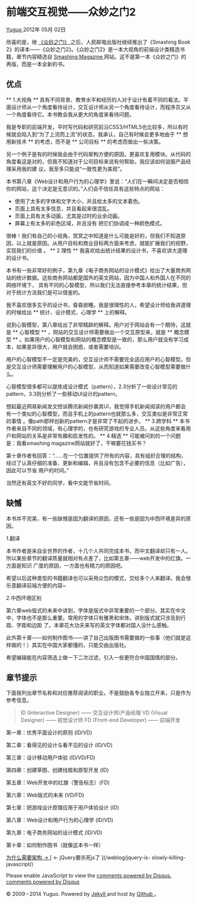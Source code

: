 #  前端交互视觉——众妙之门2

[ Yuguo ](http://yuguo.us) 2012年 05月 02日

欣喜的是，继 [ 《众妙之门》 ](http://yuguo.us/weblog/the-smashing-book/)
之后，人民邮电出版社继续推出了《Smashing Book 2》的译本——《众妙之门2》。《众妙之门2》是一本大视角的前端设计类精选书籍，章节内容精选自 [
Smashing Magazine ](http://www.smashingmagazine.com/)
网站。这不是第一本《众妙之门》的再版，而是一本全新的书。

##  优点

** 1.大视角 ** 具有不同背景、教育水平和经历的人对于设计有着不同的看法。平面设计师从一个角度看待设计，交互设计师从另一个角度看待设计，而程序员又从一个角度看待它。本书教会我从更大的角度来看待问题。 

我是专职的前端开发，平时写代码和研究前沿CSS3/HTML5也比较多，所以有时候就会陷入到“为了上流而上流”的状态，我承认，自己有时候会更多地由于 **
想用新技术 ** 的考虑，而不是 ** 公司目标 ** 的考虑而做出一些决策。

另一个例子是有的时候我会由于代码架构方便的原因，更喜欢复用模块。从代码的角度看这是对的，但我不知道对于公司目标来说有何帮助，我应该如何说服产品经理采用我的建
议，我至多只能说“一致性更为美观”。

本书第八章《Web设计和用户行为的心理学》里说：“人们在一瞬间决定是否相信你的网站，这个决定是无意识的。”人们会不信任具有这些特点的网站：

  * 使用了太多的字体和文字大小，并且给太多的文本着色。 
  * 页面上具有太多信息，并且看起来很混乱。 
  * 页面上具有太多动画，尤其是过时的业余动画。 
  * 屏幕上有太多的彩色区域，并且没有 把它们协调成一种颜色模式。 

很棒！我们有自己的小视角，冥冥之中知道是什么可能是好的，但我们不知道原因，以上就是原因。从用户目标和商业目标两方面来考虑，就能扩展我们的视野，实现我们的价值
。 ** 2.理性 ** 我喜欢给出统计结果的设计书，不喜欢讲大道理的设计书。

本书有一些非常好的例子，第九章《电子商务网站的设计模式》给出了大量商务网站的统计数据。这些商务网站都是国外的英文网站，因为中国人和外国人在不同的网络环境下，
具有不同的心智模型，所以我们无法直接参考本章的统计结果，但对于统计方法我们是可以借鉴的。

我不喜欢很多玄乎的设计书，昏昏欲睡。我是很理性的人，希望设计师给我讲道理的时候给出 ** 统计、设计模式、心理学 ** 上的解释。

说到心智模型，第八章给出了非常精辟的解释。用户对于网站会有一个期待，这就是 ** 心智模型 ** ，网站的交互设计师需要做出一个交互原型来，就是 **
概念模型 ** 。如果用户的心智模型和网站的概念模型是一致的，那么用户就没有学习成本，如果差异很大，用户就会困惑，或者需要培训。

用户的心智模型不一定是完美的，交互设计师不需要完全适应用户的心智模型。但是交互设计师需要理解用户的心智模型，从而知道如果需要改变心智模型需要做什么。

心智模型很多都可以提炼成设计模式（pattern），2.3分析了一些设计常见的pattern，3.3则分析了一些移动UI设计的pattern。

想起最近网易新闻发文控诉腾讯新闻抄袭其UI，我觉得手机新闻阅读的用户都会有一个类似的心智模型，而且手机上的pattern也就那么多，交互类似是非常正常的事情
。像path那样创新的pattern才是非常了不起的进步。 ** 3.跨学科 **
本书作者来自不同的领域，有心理学的，也有研究游戏的专业人员。从这些角度来看用户和网站的关系是非常有趣和启发性的。 ** 4.精选 **
可能被问到的一个问题是：我看smashing magazine网站就好了，干嘛要花钱买书？

第十章作者有回答：“……在一个位置提供了所有的内容，具有组织合理的结构，经过了认真仔细的准备、更新和编辑，并且没有包含不必要的信息（比如广告），因此可以节省
用户的时间。”

当然还有英文不好的同学，看中文能节省时间。

##  缺憾

本书并不完美，有一些缺憾是因为翻译的原因，还有一些是因为中西环境差异的原因。

1.翻译

本书作者是来自全世界的作者，十几个人共同完成本书，而中文翻译却只有一人。所以某些章节的翻译质量就相对有点差了，比如第五章——web开发中的红旗。一方面是知识
广度的原因，一方面也有精力的原因吧。

希望以后这种类型的书籍翻译也可以采用众包的模式，交给多个人来翻译。我会很乐意翻译前端方便的内容~

2.中西环境区别

第六章web版式的未来中讲到，字体是版式中非常重要的一个部分。其实在中文中，字体也不是那么重要。常用的字体只有雅黑和宋体。讲到版式就只涉及到行距、字距和边距
了。本章花大功夫来写的英文字体都对国人没什么感触。

此外第十章——如何制作图书——讲了自己出版图书需要做的一些事（他们就是这样做的！）其实在中国大家都懂的，只能交由出版社。

希望编辑能在内容筛选上做一下二次过滤，引入一些更符合中国国情的部分。

##  章节提示

下面我列出章节名称和对应推荐阅读的职业。不是鼓励各专业独立开来，只是作为参考信息。

> ID (Interactive Designer) —— 交互设计师/产品经理 VD (Visual Designer) —— 视觉设计师 FD
(Front-end Developer) —— 前端开发

第一章：优秀平面设计的原则 (ID/VD)

第二章：看得见的设计与看不见的设计 (ID/VD)

第三章：设计移动用户体验 (ID/VD/FD)

第四章：创建草图、创建线框和原型开发 (ID)

第五章：Web开发中的红旗（警告标志）(FD)

第六章：Web版式的未来 (VD/FD)

第七章：把游戏设计原理应用于用户体验设计 (ID)

第八章：Web设计和用户行为的心理学 (ID/VD)

第九章：电子商务网站的设计模式 (ID/VD)

第十章：如何制作图书（就像这本书一样）

[ 为什么需要架构 → ](/weblog/front-end-ia/) [ ← jQuery要杀死js了 ](/weblog/jquery-is-
slowly-killing-javascript/)

Please enable JavaScript to view the [ comments powered by Disqus.
](http://disqus.com/?ref_noscript) [ comments powered by  Disqus
](http://disqus.com)

© 2009 – 2014 Yuguo. Powered by [ Jekyll ](https://github.com/mojombo/jekyll)
and host by [ Github ](https://github.com/yuguo) 。


